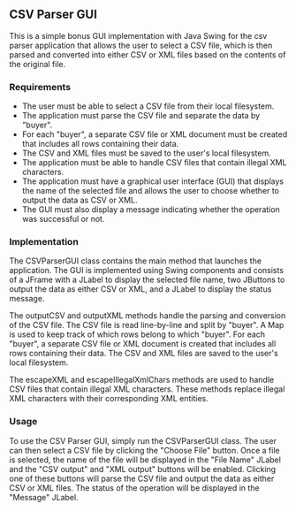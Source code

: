 ## CSV Parser GUI

This is a simple bonus GUI implementation with Java Swing for the csv parser application that allows the user to select a CSV file, which is then parsed and converted into either CSV or XML files based on the contents of the original file.

### Requirements

- The user must be able to select a CSV file from their local filesystem.
- The application must parse the CSV file and separate the data by "buyer".
- For each "buyer", a separate CSV file or XML document must be created that includes all rows containing their data.
- The CSV and XML files must be saved to the user's local filesystem.
- The application must be able to handle CSV files that contain illegal XML characters.
- The application must have a graphical user interface (GUI) that displays the name of the selected file and allows the user to choose whether to output the data as CSV or XML.
- The GUI must also display a message indicating whether the operation was successful or not.

### Implementation

The CSVParserGUI class contains the main method that launches the application. The GUI is implemented using Swing components and consists of a JFrame with a JLabel to display the selected file name, two JButtons to output the data as either CSV or XML, and a JLabel to display the status message.

The outputCSV and outputXML methods handle the parsing and conversion of the CSV file. The CSV file is read line-by-line and split by "buyer". A Map is used to keep track of which rows belong to which "buyer". For each "buyer", a separate CSV file or XML document is created that includes all rows containing their data. The CSV and XML files are saved to the user's local filesystem.

The escapeXML and escapeIllegalXmlChars methods are used to handle CSV files that contain illegal XML characters. These methods replace illegal XML characters with their corresponding XML entities.

### Usage

To use the CSV Parser GUI, simply run the CSVParserGUI class. The user can then select a CSV file by clicking the "Choose File" button. Once a file is selected, the name of the file will be displayed in the "File Name" JLabel and the "CSV output" and "XML output" buttons will be enabled. Clicking one of these buttons will parse the CSV file and output the data as either CSV or XML files. The status of the operation will be displayed in the "Message" JLabel.